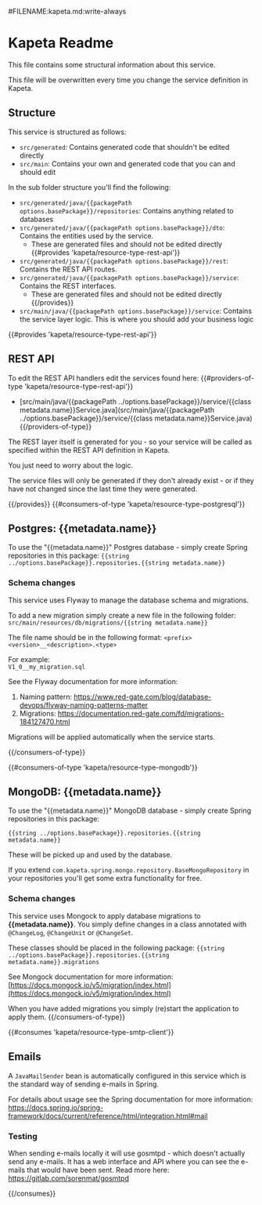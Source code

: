 #FILENAME:kapeta.md:write-always
# Kapeta Readme
This file contains some structural information about this service.

This file will be overwritten every time you change the service definition in Kapeta.

## Structure
This service is structured as follows:
* ```src/generated```: Contains generated code that shouldn't be edited directly
* ```src/main```: Contains your own and generated code that you can and should edit

In the sub folder structure you'll find the following:
* ```src/generated/java/{{packagePath options.basePackage}}/repositories```: Contains anything related to databases
* ```src/generated/java/{{packagePath options.basePackage}}/dto```: Contains the entities used by the service.
  * These are generated files and should not be edited directly
{{#provides 'kapeta/resource-type-rest-api'}}
* ```src/generated/java/{{packagePath options.basePackage}}/rest```: Contains the REST API routes.
* ```src/generated/java/{{packagePath options.basePackage}}/service```: Contains the REST interfaces.
  * These are generated files and should not be edited directly
{{/provides}} 
* ```src/main/java/{{packagePath options.basePackage}}/service```: Contains the service layer logic. This is where you should add your business logic

{{#provides 'kapeta/resource-type-rest-api'}}
## REST API 
To edit the REST API handlers edit the services found here:
{{#providers-of-type 'kapeta/resource-type-rest-api'}}
* [src/main/java/{{packagePath ../options.basePackage}}/service/{{class metadata.name}}Service.java](src/main/java/{{packagePath ../options.basePackage}}/service/{{class metadata.name}}Service.java)
{{/providers-of-type}}

The REST layer itself is generated for you - so your service
will be called as specified within the REST API definition in Kapeta.

You just need to worry about the logic.

The service files will only be generated if they don't already exist - or if they have not
changed since the last time they were generated.

{{/provides}}
{{#consumers-of-type 'kapeta/resource-type-postgresql'}}
## Postgres: {{metadata.name}}
To use the "{{metadata.name}}" Postgres database - simply create Spring 
repositories in this package:
```{{string ../options.basePackage}}.repositories.{{string metadata.name}}```

### Schema changes
This service uses Flyway to manage the database schema and migrations.

To add a new migration simply create a new file in the following folder:
```src/main/resources/db/migrations/{{string metadata.name}}```

The file name should be in the following format:
```<prefix><version>__<description>.<type>```

For example:  
```V1_0__my_migration.sql```

See the Flyway documentation for more information:
1. Naming pattern: https://www.red-gate.com/blog/database-devops/flyway-naming-patterns-matter
2. Migrations: https://documentation.red-gate.com/fd/migrations-184127470.html

Migrations will be applied automatically when the service starts.

{{/consumers-of-type}}

{{#consumers-of-type 'kapeta/resource-type-mongodb'}}
## MongoDB: {{metadata.name}}
To use the "{{metadata.name}}" MongoDB database - simply create Spring
repositories in this package:

```{{string ../options.basePackage}}.repositories.{{string metadata.name}}```

These will be picked up and used by the database.

If you extend ```com.kapeta.spring.mongo.repository.BaseMongoRepository``` in your repositories
you'll get some extra functionality for free.

### Schema changes
This service uses Mongock to apply database migrations to **{{metadata.name}}**. 
You simply define changes in a class annotated with ```@ChangeLog```, 
```@ChangeUnit``` or ```@ChangeSet```.

These classes should be placed in the following package:
```{{string ../options.basePackage}}.repositories.{{string metadata.name}}.migrations```

See Mongock documentation for more information:
[https://docs.mongock.io/v5/migration/index.html](https://docs.mongock.io/v5/migration/index.html)

When you have added migrations you simply (re)start the application to apply them. 
{{/consumers-of-type}}

{{#consumes 'kapeta/resource-type-smtp-client'}}
## Emails

A ```JavaMailSender``` bean is automatically configured in this service
which is the standard way of sending e-mails in Spring.

For details about usage see the Spring documentation for more information:
https://docs.spring.io/spring-framework/docs/current/reference/html/integration.html#mail

### Testing
When sending e-mails locally it will use gosmtpd - which doesn't actually send any e-mails. 
It has a web interface and API where you can see the e-mails that would have been sent.
Read more here:
https://gitlab.com/sorenmat/gosmtpd

{{/consumes}}

